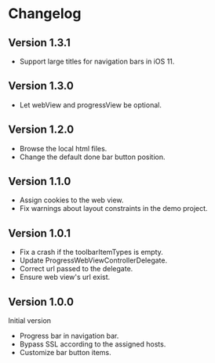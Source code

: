 # Changelog

## Version 1.3.1

* Support large titles for navigation bars in iOS 11.

## Version 1.3.0

* Let webView and progressView be optional.

## Version 1.2.0

* Browse the local html files.
* Change the default done bar button position.

## Version 1.1.0

* Assign cookies to the web view.
* Fix warnings about layout constraints in the demo project.

## Version 1.0.1

* Fix a crash if the toolbarItemTypes is empty.
* Update ProgressWebViewControllerDelegate.
* Correct url passed to the delegate.
* Ensure web view's url exist.

## Version 1.0.0

Initial version

* Progress bar in navigation bar.
* Bypass SSL according to the assigned hosts.
* Customize bar button items.

